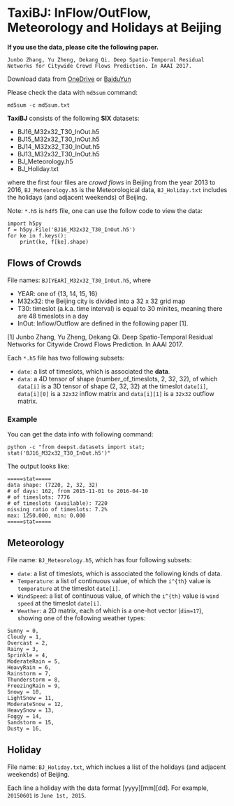 TaxiBJ: InFlow/OutFlow, Meteorology and Holidays at Beijing
===========================================================

**If you use the data, please cite the following paper.**

`Junbo Zhang, Yu Zheng, Dekang Qi. Deep Spatio-Temporal Residual Networks for Citywide Crowd Flows Prediction. In AAAI 2017. `

Download data from [OneDrive](https://1drv.ms/f/s!Akh6N7xv3uVmhOhCtwaiDRy5oDVIug) or [BaiduYun](http://pan.baidu.com/s/1qYq7ja8)

Please check the data with `md5sum` command: 
```
md5sum -c md5sum.txt
```

**TaxiBJ** consists of the following **SIX** datasets:

* BJ16_M32x32_T30_InOut.h5
* BJ15_M32x32_T30_InOut.h5
* BJ14_M32x32_T30_InOut.h5
* BJ13_M32x32_T30_InOut.h5
* BJ_Meteorology.h5
* BJ_Holiday.txt

where the first four files are *crowd flows* in Beijing from the year 2013 to 2016, `BJ_Meteorology.h5` is the Meteorological data, `BJ_Holiday.txt` includes the holidays (and adjacent weekends) of Beijing. 

Note: `*.h5` is `hdf5` file, one can use the follow code to view the data:

```
import h5py
f = h5py.File('BJ16_M32x32_T30_InOut.h5')
for ke in f.keys():
    print(ke, f[ke].shape)
```

## Flows of Crowds

File names: `BJ[YEAR]_M32x32_T30_InOut.h5`, where

* YEAR: one of {13, 14, 15, 16}
* M32x32: the Beijing city is divided into a 32 x 32 grid map
* T30: timeslot (a.k.a. time interval) is equal to 30 minites, meaning there are 48 timeslots in a day
* InOut: Inflow/Outflow are defined in the following paper [1]. 

[1] Junbo Zhang, Yu Zheng, Dekang Qi. Deep Spatio-Temporal Residual Networks for Citywide Crowd Flows Prediction. In AAAI 2017. 

Each `*.h5` file has two following subsets:

* `date`: a list of timeslots, which is associated the **data**. 
* `data`: a 4D tensor of shape (number_of_timeslots, 2, 32, 32), of which `data[i]` is a 3D tensor of shape (2, 32, 32) at the timeslot `date[i]`, `data[i][0]` is a `32x32` inflow matrix and `data[i][1]` is a `32x32` outflow matrix. 

### Example

You can get the data info with following command: 
```
python -c "from deepst.datasets import stat; stat('BJ16_M32x32_T30_InOut.h5')"
```

The output looks like: 
```
=====stat=====
data shape: (7220, 2, 32, 32)
# of days: 162, from 2015-11-01 to 2016-04-10
# of timeslots: 7776
# of timeslots (available): 7220
missing ratio of timeslots: 7.2%
max: 1250.000, min: 0.000
=====stat=====
```

## Meteorology

File name: `BJ_Meteorology.h5`, which has four following subsets:

* `date`: a list of timeslots, which is associated the following kinds of data. 
* `Temperature`: a list of continuous value, of which the `i^{th}` value is `temperature` at the timeslot `date[i]`.
* `WindSpeed`: a list of continuous value, of which the `i^{th}` value is `wind speed` at the timeslot `date[i]`. 
* `Weather`: a 2D matrix, each of which is a one-hot vector (`dim=17`), showing one of the following weather types: 
```
Sunny = 0,  
Cloudy = 1, 
Overcast = 2, 
Rainy = 3, 
Sprinkle = 4,  
ModerateRain = 5,  
HeavyRain = 6, 
Rainstorm = 7, 
Thunderstorm = 8, 
FreezingRain = 9, 
Snowy = 10,  
LightSnow = 11, 
ModerateSnow = 12, 
HeavySnow = 13, 
Foggy = 14,  
Sandstorm = 15, 
Dusty = 16, 
```

## Holiday

File name: `BJ_Holiday.txt`, which inclues a list of the holidays (and adjacent weekends) of Beijing. 

Each line a holiday with the data format [yyyy][mm][dd]. For example, `20150601` is `June 1st, 2015`. 
